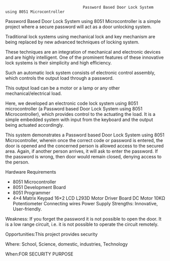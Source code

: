                                       Password Based Door Lock System using 8051 Microcontroller

Password Based Door Lock System using 8051 Microcontroller is a simple project where a secure password will act as a door unlocking system. 

Traditional lock systems using mechanical lock and key mechanism are being replaced by new advanced techniques of locking system.

These techniques are an integration of mechanical and electronic devices and are highly intelligent. One of the prominent features of these innovative lock systems is their simplicity and high efficiency.

Such an automatic lock system consists of electronic control assembly, which controls the output load through a password. 

This output load can be a motor or a lamp or any other mechanical/electrical load.

Here, we developed an electronic code lock system using 8051 microcontroller (a Password based Door Lock System using 8051 Microcontroller), which provides control to the actuating the load. It is a simple embedded system with input from the keyboard and the output being actuated accordingly.

This system demonstrates a Password based Door Lock System using 8051 Microcontroller, wherein once the correct code or password is entered, the door is opened and the concerned person is allowed access to the secured area. Again, if another person arrives, it will ask to enter the password. If the password is wrong, then door would remain closed, denying access to the person.

Hardware Requirements

* 8051 Microcontroller
* 8051 Development Board
* 8051 Programmer
* 4×4 Matrix Keypad
16×2 LCD
L293D Motor Driver Board
DC Motor
10KΩ Potentiometer
Connecting wires
Power Supply
Strengths: Innovative, User-friendly.

Weakness: If you forget the password it is not possible to open the door.
          It is a low range circuit, i.e. it is not possible to operate the circuit remotely.

Opportunities:This project provides security

Where: School, Science, domestic, industries, Technology

When:FOR SECURITY PURPOSE
